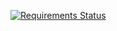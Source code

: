 [![Requirements Status](https://requires.io/bitbucket/insite_team/benefitmall/requirements.svg?branch=master)](https://requires.io/bitbucket/insite_team/benefitmall/requirements/?branch=master)
